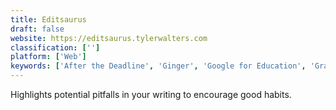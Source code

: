 ```yaml
---
title: Editsaurus
draft: false 
website: https://editsaurus.tylerwalters.com
classification: ['']
platform: ['Web']
keywords: ['After the Deadline', 'Ginger', 'Google for Education', 'Grammalecte', 'GrammarChecker.net', 'Grammarly', 'Ludwig.guru', 'PlagiarismSearch', 'ProWritingAid', 'Slick Write', 'SpellCheckPlus', 'Technolutions Slate', 'Typely', 'VirtualWritingTutor', 'Writefull']
---
```

Highlights potential pitfalls in your writing to encourage good habits.